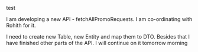 test

I am developing a new API - fetchAllPromoRequests. I am co-ordinating with Rohith for it.

I need to create new Table, new Entity and map them to DTO. Besides that I have finished other parts of the API.
I will continue on it tomorrow morning
